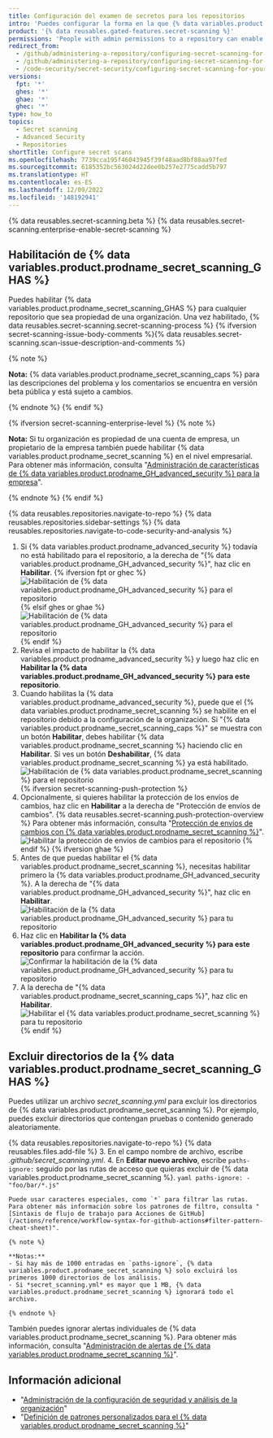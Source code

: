 ```yaml
---
title: Configuración del examen de secretos para los repositorios
intro: 'Puedes configurar la forma en la que {% data variables.product.prodname_dotcom %} escanea tus repositorios en búsqueda de secretos que coincidan con los patrones de seguridad avanzada.'
product: '{% data reusables.gated-features.secret-scanning %}'
permissions: 'People with admin permissions to a repository can enable {% data variables.product.prodname_secret_scanning_GHAS %} for the repository.'
redirect_from:
  - /github/administering-a-repository/configuring-secret-scanning-for-private-repositories
  - /github/administering-a-repository/configuring-secret-scanning-for-your-repositories
  - /code-security/secret-security/configuring-secret-scanning-for-your-repositories
versions:
  fpt: '*'
  ghes: '*'
  ghae: '*'
  ghec: '*'
type: how_to
topics:
  - Secret scanning
  - Advanced Security
  - Repositories
shortTitle: Configure secret scans
ms.openlocfilehash: 7739cca195f46043945f39f48aad8bf88aa97fed
ms.sourcegitcommit: 6185352bc563024d22dee0b257e2775cadd5b797
ms.translationtype: HT
ms.contentlocale: es-ES
ms.lasthandoff: 12/09/2022
ms.locfileid: '148192941'
---
```

{% data reusables.secret-scanning.beta %} {% data reusables.secret-scanning.enterprise-enable-secret-scanning %}

## Habilitación de {% data variables.product.prodname_secret_scanning_GHAS %}

Puedes habilitar {% data variables.product.prodname_secret_scanning_GHAS %} para cualquier repositorio que sea propiedad de una organización. Una vez habilitado, {% data reusables.secret-scanning.secret-scanning-process %} {% ifversion secret-scanning-issue-body-comments %}{% data reusables.secret-scanning.scan-issue-description-and-comments %}

{% note %}

**Nota:** {% data variables.product.prodname_secret_scanning_caps %} para las descripciones del problema y los comentarios se encuentra en versión beta pública y está sujeto a cambios.

{% endnote %} {% endif %}

{% ifversion secret-scanning-enterprise-level %} {% note %}

**Nota:** Si tu organización es propiedad de una cuenta de empresa, un propietario de la empresa también puede habilitar {% data variables.product.prodname_secret_scanning %} en el nivel empresarial. Para obtener más información, consulta "[Administración de características de {% data variables.product.prodname_GH_advanced_security %} para la empresa](/admin/code-security/managing-github-advanced-security-for-your-enterprise/managing-github-advanced-security-features-for-your-enterprise)".

{% endnote %} {% endif %}

{% data reusables.repositories.navigate-to-repo %} {% data reusables.repositories.sidebar-settings %} {% data reusables.repositories.navigate-to-code-security-and-analysis %}
1. Si {% data variables.product.prodname_advanced_security %} todavía no está habilitado para el repositorio, a la derecha de "{% data variables.product.prodname_GH_advanced_security %}", haz clic en **Habilitar**.
   {% ifversion fpt or ghec %}![Habilitación de {% data variables.product.prodname_GH_advanced_security %} para el repositorio](/assets/images/help/repository/enable-ghas-dotcom.png) {% elsif ghes or ghae %}![Habilitación de {% data variables.product.prodname_GH_advanced_security %} para el repositorio](/assets/images/enterprise/3.1/help/repository/enable-ghas.png){% endif %}
2. Revisa el impacto de habilitar la {% data variables.product.prodname_advanced_security %} y luego haz clic en **Habilitar la {% data variables.product.prodname_GH_advanced_security %} para este repositorio**.
3. Cuando habilitas la {% data variables.product.prodname_advanced_security %}, puede que el {% data variables.product.prodname_secret_scanning %} se habilite en el repositorio debido a la configuración de la organización. Si "{% data variables.product.prodname_secret_scanning_caps %}" se muestra con un botón **Habilitar**, debes habilitar {% data variables.product.prodname_secret_scanning %} haciendo clic en **Habilitar**. Si ves un botón **Deshabilitar**, {% data variables.product.prodname_secret_scanning %} ya está habilitado. 
   ![Habilitación de {% data variables.product.prodname_secret_scanning %} para el repositorio](/assets/images/help/repository/enable-secret-scanning-dotcom.png) {% ifversion secret-scanning-push-protection %}
1. Opcionalmente, si quieres habilitar la protección de los envíos de cambios, haz clic en **Habilitar** a la derecha de "Protección de envíos de cambios". {% data reusables.secret-scanning.push-protection-overview %} Para obtener más información, consulta "[Protección de envíos de cambios con {% data variables.product.prodname_secret_scanning %}](/code-security/secret-scanning/protecting-pushes-with-secret-scanning)".
   ![Habilitar la protección de envíos de cambios para el repositorio](/assets/images/help/repository/secret-scanning-enable-push-protection.png) {% endif %} {% ifversion ghae %}
1. Antes de que puedas habilitar el {% data variables.product.prodname_secret_scanning %}, necesitas habilitar primero la {% data variables.product.prodname_GH_advanced_security %}. A la derecha de "{% data variables.product.prodname_GH_advanced_security %}", haz clic en **Habilitar**.
   ![Habilitación de la {% data variables.product.prodname_GH_advanced_security %} para tu repositorio](/assets/images/enterprise/github-ae/repository/enable-ghas-ghae.png)
2. Haz clic en **Habilitar la {% data variables.product.prodname_GH_advanced_security %} para este repositorio** para confirmar la acción.
   ![Confirmar la habilitación de la {% data variables.product.prodname_GH_advanced_security %} para tu repositorio](/assets/images/enterprise/github-ae/repository/enable-ghas-confirmation-ghae.png)
3. A la derecha de "{% data variables.product.prodname_secret_scanning_caps %}", haz clic en **Habilitar**.
   ![Habilitar el {% data variables.product.prodname_secret_scanning %} para tu repositorio](/assets/images/enterprise/github-ae/repository/enable-secret-scanning-ghae.png) {% endif %}

## Excluir directorios de la {% data variables.product.prodname_secret_scanning_GHAS %}

Puedes utilizar un archivo *secret_scanning.yml* para excluir los directorios de {% data variables.product.prodname_secret_scanning %}. Por ejemplo, puedes excluir directorios que contengan pruebas o contenido generado aleatoriamente.

{% data reusables.repositories.navigate-to-repo %} {% data reusables.files.add-file %}
3. En el campo nombre de archivo, escribe *.github/secret_scanning.yml*.
4. En **Editar nuevo archivo**, escribe `paths-ignore:` seguido por las rutas de acceso que quieras excluir de {% data variables.product.prodname_secret_scanning %}.
    ``` yaml
    paths-ignore:
      - "foo/bar/*.js"
    ```
    
    Puede usar caracteres especiales, como `*` para filtrar las rutas. Para obtener más información sobre los patrones de filtro, consulta "[Sintaxis de flujo de trabajo para Acciones de GitHub](/actions/reference/workflow-syntax-for-github-actions#filter-pattern-cheat-sheet)".

    {% note %}
    
    **Notas:**
    - Si hay más de 1000 entradas en `paths-ignore`, {% data variables.product.prodname_secret_scanning %} solo excluirá los primeros 1000 directorios de los análisis.
    - Si *secret_scanning.yml* es mayor que 1 MB, {% data variables.product.prodname_secret_scanning %} ignorará todo el archivo.
    
    {% endnote %}

También puedes ignorar alertas individuales de {% data variables.product.prodname_secret_scanning %}. Para obtener más información, consulta "[Administración de alertas de {% data variables.product.prodname_secret_scanning %}](/github/administering-a-repository/managing-alerts-from-secret-scanning#managing-secret-scanning-alerts)".

## Información adicional

- "[Administración de la configuración de seguridad y análisis de la organización](/organizations/keeping-your-organization-secure/managing-security-and-analysis-settings-for-your-organization)"
- "[Definición de patrones personalizados para el {% data variables.product.prodname_secret_scanning %}](/code-security/secret-security/defining-custom-patterns-for-secret-scanning)"
